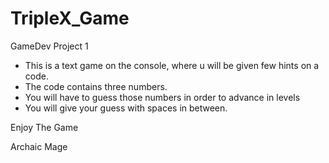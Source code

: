 # TripleX_Game
GameDev Project 1

+ This is a text game on the console, where u will be given few hints on a code.
+ The code contains three numbers.
+ You will have to guess those numbers in order to advance in levels
+ You will give your guess with spaces in between.


Enjoy The Game

Archaic Mage
